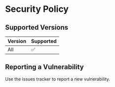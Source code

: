 # Security Policy

## Supported Versions

| Version | Supported          |
| ------- | ------------------ |
| All     | :white_check_mark: |


## Reporting a Vulnerability

Use the issues tracker to report a new vulnerability.
